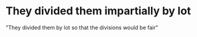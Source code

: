 # They divided them impartially by lot

"They divided them by lot so that the divisions would be fair"

